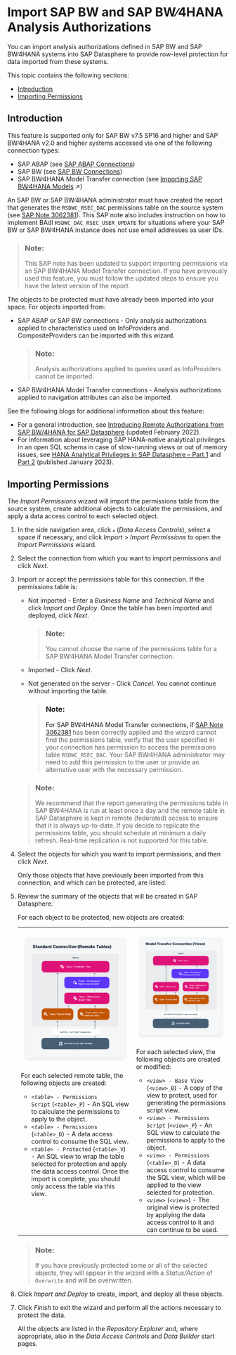 <!-- loiof56e4271dc4943aa9f21223ce5c93873 -->

<link rel="stylesheet" type="text/css" href="../css/sap-icons.css"/>

# Import SAP BW and SAP BW∕4HANA Analysis Authorizations

You can import analysis authorizations defined in SAP BW and SAP BW∕4HANA systems into SAP Datasphere to provide row-level protection for data imported from these systems.

This topic contains the following sections:

-   [Introduction](import-sap-bw-and-sap-bw-4hana-analysis-authorizations-f56e427.md#loiof56e4271dc4943aa9f21223ce5c93873__section_introduction)
-   [Importing Permissions](import-sap-bw-and-sap-bw-4hana-analysis-authorizations-f56e427.md#loiof56e4271dc4943aa9f21223ce5c93873__section_importing_permissions)



<a name="loiof56e4271dc4943aa9f21223ce5c93873__section_introduction"/>

## Introduction

This feature is supported only for SAP BW v7.5 SP16 and higher and SAP BW∕4HANA v2.0 and higher systems accessed via one of the following connection types:

-   SAP ABAP \(see [SAP ABAP Connections](../Integrating-Data-Via-Connections/sap-abap-connections-a75c1aa.md)\)
-   SAP BW \(see [SAP BW Connections](../Integrating-Data-Via-Connections/sap-bw-connections-e589041.md)\)
-   SAP BW∕4HANA Model Transfer connection \(see [Importing SAP BW∕4HANA Models](https://help.sap.com/viewer/24f836070a704022a40c15442163e5cf/DEV_CURRENT/en-US/a3d4a2f91bea4810ba8839ff73577dac.html "You can import existing analytic queries from SAP BW∕4HANA into SAP Datasphere in order to build new models on top of them or enhance them.") :arrow_upper_right:\)

An SAP BW or SAP BW∕4HANA administrator must have created the report that generates the `RSDWC_RSEC_DAC` permissions table on the source system \(see [SAP Note 3062381](https://launchpad.support.sap.com/#/notes/3062381)\). This SAP note also includes instruction on how to implement BAdI `RSDWC_DAC_RSEC_USER_UPDATE` for situations where your SAP BW or SAP BW∕4HANA instance does not use email addresses as user IDs.

> ### Note:  
> This SAP note has been updated to support importing permissions via an SAP BW∕4HANA Model Transfer connection. If you have previously used this feature, you must follow the updated steps to ensure you have the latest version of the report.

The objects to be protected must have already been imported into your space. For objects imported from:

-   SAP ABAP or SAP BW connections - Only analysis authorizations applied to characteristics used on InfoProviders and CompositeProviders can be imported with this wizard.

    > ### Note:  
    > Analysis authorizations applied to queries used as InfoProviders cannot be imported.

-   SAP BW∕4HANA Model Transfer connections - Analysis authorizations applied to navigation attributes can also be imported.

See the following blogs for additional information about this feature:

-   For a general introduction, see [Introducing Remote Authorizations from SAP BW/4HANA for SAP Datasphere](https://blogs.sap.com/2021/09/23/introducing-remote-authorizations-from-sap-bw-4hana-for-sap-data-warehouse-cloud/) \(updated February 2022\).
-   For information about leveraging SAP HANA-native analytical privileges in an open SQL schema in case of slow-running views or out of memory issues, see [HANA Analytical Privileges in SAP Datasphere – Part 1](https://blogs.sap.com/2023/01/02/hana-analytical-privileges-in-sap-dwc-part-1/) and [Part 2](https://blogs.sap.com/2023/01/05/hana-analytical-privileges-in-sap-dwc-part-2/) \(published January 2023\).



<a name="loiof56e4271dc4943aa9f21223ce5c93873__section_importing_permissions"/>

## Importing Permissions

The *Import Permissions* wizard will import the permissions table from the source system, create additional objects to calculate the permissions, and apply a data access control to each selected object.

1.  In the side navigation area, click <span class="SAP-icons"></span> \(*Data Access Controls*\), select a space if necessary, and click *Import* \> *Import Permissions* to open the *Import Permissions* wizard.
2.  Select the connection from which you want to import permissions and click *Next*.
3.  Import or accept the permissions table for this connection. If the permissions table is:

    -   Not imported - Enter a *Business Name* and *Technical Name* and click *Import and Deploy*. Once the table has been imported and deployed, click *Next*.

        > ### Note:  
        > You cannot choose the name of the permissions table for a SAP BW∕4HANA Model Transfer connection.

    -   Imported - Click *Next*.
    -   Not generated on the server - Click *Cancel*. You cannot continue without importing the table.

        > ### Note:  
        > For SAP BW∕4HANA Model Transfer connections, if [SAP Note 3062381](https://launchpad.support.sap.com/#/notes/3062381) has been correctly applied and the wizard cannot find the permissions table, verify that the user specified in your connection has permission to access the permissions table `RSDWC_RSEC_DAC`. Your SAP BW∕4HANA administrator may need to add this permission to the user or provide an alternative user with the necessary permission.


    > ### Note:  
    > We recommend that the report generating the permissions table in SAP BW∕4HANA is run at least once a day and the remote table in SAP Datasphere is kept in remote \(federated\) access to ensure that it is always up-to-date. If you decide to replicate the permissions table, you should schedule at minimum a daily refresh. Real-time replication is not supported for this table.

4.  Select the objects for which you want to import permissions, and then click *Next*.

    Only those objects that have previously been imported from this connection, and which can be protected, are listed.

5.  Review the summary of the objects that will be created in SAP Datasphere.

    For each object to be protected, new objects are created:


    <table>
    <tr>
    <td valign="top">
    
    ![](images/Data_Access_Control_Import_-_Standard_fecfebf.png)

    For each selected remote table, the following objects are created:

    -   <code><i class="varname">&lt;table&gt;</i> - Permissions Script</code> \(<code><i class="varname">&lt;table&gt;</i>_P</code>\) - An SQL view to calculate the permissions to apply to the object.
    -   <code><i class="varname">&lt;table&gt;</i> - Permissions</code> \(<code><i class="varname">&lt;table&gt;</i>_D</code>\) - A data access control to consume the SQL view.
    -   <code><i class="varname">&lt;table&gt;</i> - Protected</code> \(<code><i class="varname">&lt;table&gt;</i>_V</code>\) - An SQL view to wrap the table selected for protection and apply the data access control. Once the import is complete, you should only access the table via this view.


    
    </td>
    <td valign="top">
    
    ![](images/Data_Access_Control_Import_-_Model_Transfer_339c553.png)

    For each selected view, the following objects are created or modified:

    -   <code><i class="varname">&lt;view&gt;</i> - Base View</code> \(<code><i class="varname">&lt;view&gt;</i>_B</code>\) - A copy of the view to protect, used for generating the permissions script view.
    -   <code><i class="varname">&lt;view&gt;</i> - Permissions Script</code> \(<code><i class="varname">&lt;view&gt;</i>_P</code>\) - An SQL view to calculate the permissions to apply to the object.
    -   <code><i class="varname">&lt;view&gt;</i> - Permissions</code> \(<code><i class="varname">&lt;table&gt;</i>_D</code>\) - A data access control to consume the SQL view, which will be applied to the view selected for protection.
    -   <code><i class="varname">&lt;view&gt;</i></code> \(<code><i class="varname">&lt;view&gt;</i></code>\) - The original view is protected by applying the data access control to it and can continue to be used.


    
    </td>
    </tr>
    </table>
    
    > ### Note:  
    > If you have previously protected some or all of the selected objects, they will appear in the wizard with a *Status/Action* of `Overwrite` and will be overwritten.

6.  Click *Import and Deploy* to create, import, and deploy all these objects.
7.  Click *Finish* to exit the wizard and perform all the actions necessary to protect the data.

    All the objects are listed in the *Repository Explorer* and, where appropriate, also in the *Data Access Controls* and *Data Builder* start pages.


